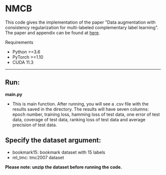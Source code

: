 # NMCB

This code gives the implementation  of the paper "Data augmentation with consistency regularization for multi-labeled complementary label learning". The paper and appendix can be found at [here](https://gaoyi439.github.io/papers/gao_TPAMI2025_NMCB.pdf).

 Requirements
- Python >=3.6
- PyTorch >=1.10
- CUDA 11.3

---
## Run:
**main.py**
- This is main function. After running, you will see a .csv file with the results saved in the directory.
The results will have seven columns: epoch number, training loss, hamming loss of test data, one error of test data,
coverage of test data, ranking loss of test data and average precision of test data.

## Specify the dataset argument:
- bookmark15: bookmark dataset with 15 labels
- ml_tmc: tmc2007 dataset

**Please note: unzip the dataset before running the code.**

